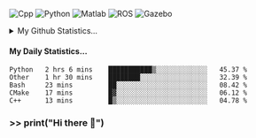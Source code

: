 ![Cpp](https://img.shields.io/badge/-C%2B%2B-brightgreen)
![Python](https://img.shields.io/badge/-python-blue)
![Matlab](https://img.shields.io/badge/-Matlab-orange)
![ROS](https://img.shields.io/badge/-ROS-%23002366)
![Gazebo](https://img.shields.io/badge/-Gazebo-%23FFA500)
<details>
  <summary> My Github Statistics... </summary>
    <img src="https://github-readme-stats.vercel.app/api?username=manuaatitya&hide=issues,prs&theme=dark"/>
 </details>
 
#### My Daily Statistics...
<!--START_SECTION:waka-->
```text
Python   2 hrs 6 mins    ███████████▒░░░░░░░░░░░░░   45.37 % 
Other    1 hr 30 mins    ████████░░░░░░░░░░░░░░░░░   32.39 % 
Bash     23 mins         ██░░░░░░░░░░░░░░░░░░░░░░░   08.42 % 
CMake    17 mins         █▓░░░░░░░░░░░░░░░░░░░░░░░   06.12 % 
C++      13 mins         █▒░░░░░░░░░░░░░░░░░░░░░░░   04.78 % 
```
<!--END_SECTION:waka-->
### >> print("Hi there 👋")

<!--
**manuaatitya/manuaatitya** is a ✨ _special_ ✨ repository because its `README.md` (this file) appears on your GitHub profile.

Here are some ideas to get you started:

- 🔭 I’m currently working on ...
- 🌱 I’m currently learning ...
- 👯 I’m looking to collaborate on ...
- 🤔 I’m looking for help with ...
- 💬 Ask me about ...
- 📫 How to reach me: ...
- 😄 Pronouns: ...
- ⚡ Fun fact: ...
-->
